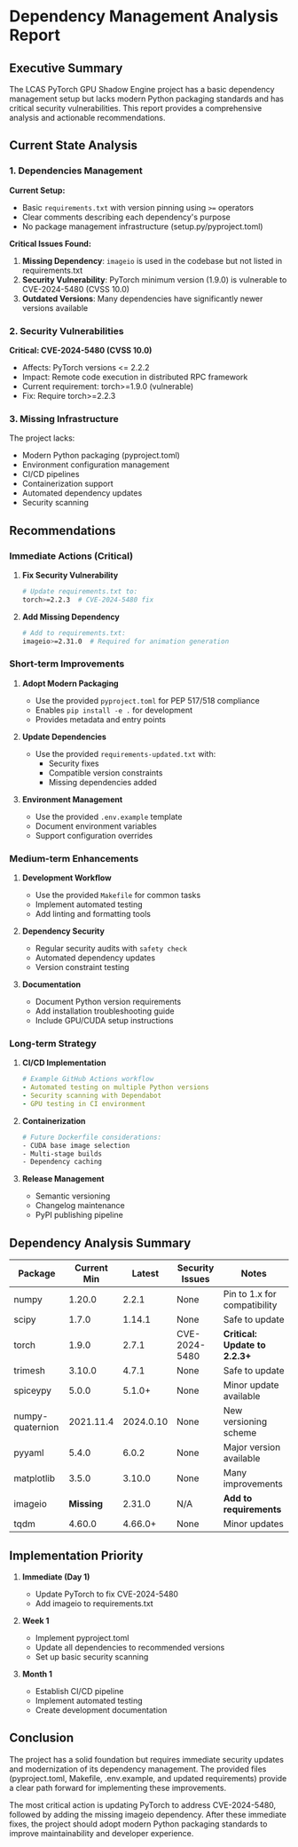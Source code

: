 # Dependency Management Analysis Report

## Executive Summary

The LCAS PyTorch GPU Shadow Engine project has a basic dependency management setup but lacks modern Python packaging standards and has critical security vulnerabilities. This report provides a comprehensive analysis and actionable recommendations.

## Current State Analysis

### 1. Dependencies Management

**Current Setup:**
- Basic `requirements.txt` with version pinning using `>=` operators
- Clear comments describing each dependency's purpose
- No package management infrastructure (setup.py/pyproject.toml)

**Critical Issues Found:**

1. **Missing Dependency**: `imageio` is used in the codebase but not listed in requirements.txt
2. **Security Vulnerability**: PyTorch minimum version (1.9.0) is vulnerable to CVE-2024-5480 (CVSS 10.0)
3. **Outdated Versions**: Many dependencies have significantly newer versions available

### 2. Security Vulnerabilities

**Critical: CVE-2024-5480 (CVSS 10.0)**
- Affects: PyTorch versions <= 2.2.2
- Impact: Remote code execution in distributed RPC framework
- Current requirement: torch>=1.9.0 (vulnerable)
- Fix: Require torch>=2.2.3

### 3. Missing Infrastructure

The project lacks:
- Modern Python packaging (pyproject.toml)
- Environment configuration management
- CI/CD pipelines
- Containerization support
- Automated dependency updates
- Security scanning

## Recommendations

### Immediate Actions (Critical)

1. **Fix Security Vulnerability**
   ```bash
   # Update requirements.txt to:
   torch>=2.2.3  # CVE-2024-5480 fix
   ```

2. **Add Missing Dependency**
   ```bash
   # Add to requirements.txt:
   imageio>=2.31.0  # Required for animation generation
   ```

### Short-term Improvements

1. **Adopt Modern Packaging**
   - Use the provided `pyproject.toml` for PEP 517/518 compliance
   - Enables `pip install -e .` for development
   - Provides metadata and entry points

2. **Update Dependencies**
   - Use the provided `requirements-updated.txt` with:
     - Security fixes
     - Compatible version constraints
     - Missing dependencies added

3. **Environment Management**
   - Use the provided `.env.example` template
   - Document environment variables
   - Support configuration overrides

### Medium-term Enhancements

1. **Development Workflow**
   - Use the provided `Makefile` for common tasks
   - Implement automated testing
   - Add linting and formatting tools

2. **Dependency Security**
   - Regular security audits with `safety check`
   - Automated dependency updates
   - Version constraint testing

3. **Documentation**
   - Document Python version requirements
   - Add installation troubleshooting guide
   - Include GPU/CUDA setup instructions

### Long-term Strategy

1. **CI/CD Implementation**
   ```yaml
   # Example GitHub Actions workflow
   - Automated testing on multiple Python versions
   - Security scanning with Dependabot
   - GPU testing in CI environment
   ```

2. **Containerization**
   ```dockerfile
   # Future Dockerfile considerations:
   - CUDA base image selection
   - Multi-stage builds
   - Dependency caching
   ```

3. **Release Management**
   - Semantic versioning
   - Changelog maintenance
   - PyPI publishing pipeline

## Dependency Analysis Summary

| Package | Current Min | Latest | Security Issues | Notes |
|---------|-------------|---------|-----------------|--------|
| numpy | 1.20.0 | 2.2.1 | None | Pin to 1.x for compatibility |
| scipy | 1.7.0 | 1.14.1 | None | Safe to update |
| torch | 1.9.0 | 2.7.1 | CVE-2024-5480 | **Critical: Update to 2.2.3+** |
| trimesh | 3.10.0 | 4.7.1 | None | Safe to update |
| spiceypy | 5.0.0 | 5.1.0+ | None | Minor update available |
| numpy-quaternion | 2021.11.4 | 2024.0.10 | None | New versioning scheme |
| pyyaml | 5.4.0 | 6.0.2 | None | Major version available |
| matplotlib | 3.5.0 | 3.10.0 | None | Many improvements |
| imageio | **Missing** | 2.31.0 | N/A | **Add to requirements** |
| tqdm | 4.60.0 | 4.66.0+ | None | Minor updates |

## Implementation Priority

1. **Immediate (Day 1)**
   - Update PyTorch to fix CVE-2024-5480
   - Add imageio to requirements.txt

2. **Week 1**
   - Implement pyproject.toml
   - Update all dependencies to recommended versions
   - Set up basic security scanning

3. **Month 1**
   - Establish CI/CD pipeline
   - Implement automated testing
   - Create development documentation

## Conclusion

The project has a solid foundation but requires immediate security updates and modernization of its dependency management. The provided files (pyproject.toml, Makefile, .env.example, and updated requirements) provide a clear path forward for implementing these improvements.

The most critical action is updating PyTorch to address CVE-2024-5480, followed by adding the missing imageio dependency. After these immediate fixes, the project should adopt modern Python packaging standards to improve maintainability and developer experience.